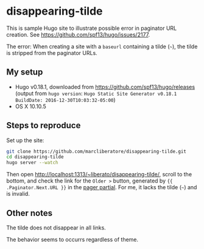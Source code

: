 # disappearing-tilde

This is sample Hugo site to illustrate possible error in paginator URL creation. See <https://github.com/spf13/hugo/issues/2177>.

The error: When creating a site with a `baseurl` containing a tilde (`~`), the tilde is stripped from the paginator URLs.

## My setup

- Hugo v0.18.1, downloaded from <https://github.com/spf13/hugo/releases> (output from `hugo version`: `Hugo Static Site Generator v0.18.1 BuildDate: 2016-12-30T10:03:32-05:00`)
- OS X 10.10.5

## Steps to reproduce

Set up the site:

```sh
git clone https://github.com/marcliberatore/disappearing-tilde.git
cd disappearing-tilde
hugo server --watch
```

Then open <http://localhost:1313/~liberato/disappearing-tilde/>, scroll to the bottom, and check the link for the `Older >` button, generated by `{{ .Paginator.Next.URL }}` in the [pager partial](themes/hemingway/layouts/partials/pager.html). For me, it lacks the tilde (`~`) and is invalid.

## Other notes

The tilde does not disappear in all links.

The behavior seems to occurrs regardless of theme.
